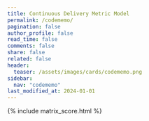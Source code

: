 ```yaml
---
title: Continuous Delivery Metric Model
permalink: /codememo/
pagination: false
author_profile: false
read_time: false
comments: false
share: false
related: false
header:
  teaser: /assets/images/cards/codememo.png
sidebar:
  nav: "codememo"
last_modified_at: 2024-01-01
---
```


{% include matrix_score.html %}
